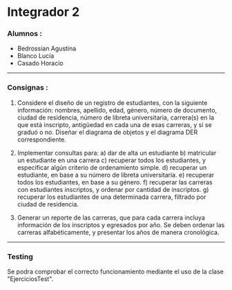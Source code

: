 # Integrador 2 
 ### Alumnos : 
 - Bedrossian Agustina
 - Blanco Lucía
 - Casado Horacio

----
### Consignas :

1) Considere el diseño de un registro de estudiantes, con la siguiente información: nombres,
apellido, edad, género, número de documento, ciudad de residencia, número de libreta
universitaria, carrera(s) en la que está inscripto, antigüedad en cada una de esas carreras, y
si se graduó o no. Diseñar el diagrama de objetos y el diagrama DER correspondiente.

2) Implementar consultas para:
  a) dar de alta un estudiante
  b) matricular un estudiante en una carrera
  c) recuperar todos los estudiantes, y especificar algún criterio de ordenamiento simple.
  d) recuperar un estudiante, en base a su número de libreta universitaria.
  e) recuperar todos los estudiantes, en base a su género.
  f) recuperar las carreras con estudiantes inscriptos, y ordenar por cantidad de inscriptos.
  g) recuperar los estudiantes de una determinada carrera, filtrado por ciudad de residencia.

3) Generar un reporte de las carreras, que para cada carrera incluya información de los
inscriptos y egresados por año. Se deben ordenar las carreras alfabéticamente, y presentar
los años de manera cronológica.

----
### Testing

Se podra comprobar el correcto funcionamiento mediante el uso de la clase "EjerciciosTest".
